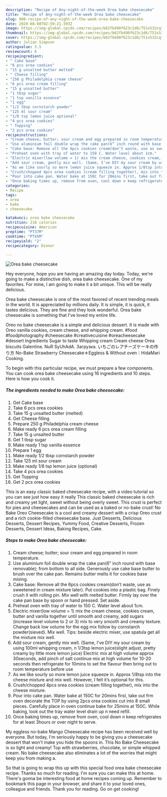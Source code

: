 ```yaml
---
description: "Recipe of Any-night-of-the-week Orea bake cheesecake"
title: "Recipe of Any-night-of-the-week Orea bake cheesecake"
slug: 908-recipe-of-any-night-of-the-week-orea-bake-cheesecake
date: 2020-08-08T02:59:21.593Z
image: https://img-global.cpcdn.com/recipes/b62fb490f623c1d6/751x532cq70/orea-bake-cheesecake-recipe-main-photo.jpg
thumbnail: https://img-global.cpcdn.com/recipes/b62fb490f623c1d6/751x532cq70/orea-bake-cheesecake-recipe-main-photo.jpg
cover: https://img-global.cpcdn.com/recipes/b62fb490f623c1d6/751x532cq70/orea-bake-cheesecake-recipe-main-photo.jpg
author: Julian Simpson
ratingvalue: 3.5
reviewcount: 6
recipeingredient:
- " Cake base"
- "6 pcs orea cookies"
- "15 g unsalted butter melted"
- " Cheese filling"
- "250 g Philadelphia cream cheese"
- "6 pcs orea cream filling"
- "15 g unsalted butter"
- "1 tbsp sugar"
- "1 tsp vanilla essence"
- "1 egg"
- "1/2 tbsp cornstarch powder"
- "125 ml sour cream"
- "1/8 tsp lemon juice optional"
- "4 pcs orea cookies"
- " Topping"
- "2 pcs orea cookies"
recipeinstructions:
- "Cream cheese; butter; sour cream and egg prepared in room temperature."
- "Use aluminium foil double wrap the cake pan(6” inch round with base removable); from bottom to all side. Generously use cake base butter to brush over the cake pan. Remains butter melts it for cookies base mixing."
- "Cake base: Remove all the 6pcs cookies cream(don’t waste, use as sweetened in cream mixture later). Put cookies into a plastic bag. Finely crush it with rolling pin. Mix well with melted butter. Firmly lay over the cake pan base by spoon or hand pressed. Set aside."
- "Preheat oven with tray of water to 150 C. Water level about 1cm."
- "Electric mixer(low volume = 1) mix the cream cheese, cookies cream, butter and vanilla together until smooth and creamy, add sugars (increase level volume to 2 or 3) mix to very smooth and creamy texture. Change back low volume for the egg mix follow by cornstarch powder(sieved). Mix well. Tips: beside electric mixer, use spatula get all the mixture mix well."
- "Add sour cream, gently mix well. (Same, I’ve DIY my sour cream by using 100ml whipping cream, n 1/3tsp lemon juice(slight adjust, pretty creamy by little more lemon juice) Electric mix at high volume approx 30seconds, add pinch of salt continue mix at high volume for 10-20 seconds then refrigerate for 10mins to set the flavour then bring out to room temperature before use"
- "As we like sourly so more lemon juice squeeze in. Approx 1/8tsp into the cheese mixture and mix well. However, I felt it’s optional for this."
- "Crush/chopped 4pcs orea cookies (cream filling together), mix into the cheese mixture."
- "Pour into cake pan. Water bake at 150C for 20mins first, take out frm oven decorate the TOP by using 2pcs orea cookies cut into 8 small pieces. Carefully place in oven continue bake for 25mins at 150C. While baking, look out the tray water level drain up n need refill."
- "Once baking times up, remove from oven, cool down n keep refrigerates for at least 3hours or over night to serve."
categories:
- Recipe
tags:
- orea
- bake
- cheesecake

katakunci: orea bake cheesecake 
nutrition: 218 calories
recipecuisine: American
preptime: "PT37M"
cooktime: "PT45M"
recipeyield: "2"
recipecategory: Dinner

---
```



![Orea bake cheesecake](https://img-global.cpcdn.com/recipes/b62fb490f623c1d6/751x532cq70/orea-bake-cheesecake-recipe-main-photo.jpg)

Hey everyone, hope you are having an amazing day today. Today, we're going to make a distinctive dish, orea bake cheesecake. One of my favorites. For mine, I am going to make it a bit unique. This will be really delicious.

Orea bake cheesecake is one of the most favored of recent trending meals in the world. It is appreciated by millions daily. It is simple, it is quick, it tastes delicious. They are fine and they look wonderful. Orea bake cheesecake is something that I've loved my entire life.

Oreo no bake cheesecake is a simple and delicious dessert. It is made with Oreo vanilla cookies, cream cheese, and whipping cream. #food #foodphotography #cheesecake #creativecuisine #oreacheesecake #dessert Ingredients Sugar to taste Whipping cream Cream cheese Orea biscuits Galentine. NuR SyUhAdA. Загрузка. いちごのレアチーズケーキの作り方 No-Bake Strawberry Cheesecake＊Eggless &amp; Without oven｜HidaMari Cooking.


To begin with this particular recipe, we must prepare a few components. You can cook orea bake cheesecake using 16 ingredients and 10 steps. Here is how you cook it.

<!--inarticleads1-->

##### The ingredients needed to make Orea bake cheesecake:

1. Get  Cake base
1. Take 6 pcs orea cookies
1. Take 15 g unsalted butter (melted)
1. Get  Cheese filling
1. Prepare 250 g Philadelphia cream cheese
1. Make ready 6 pcs orea cream filling
1. Take 15 g unsalted butter
1. Get 1 tbsp sugar
1. Make ready 1 tsp vanilla essence
1. Prepare 1 egg
1. Make ready 1/2 tbsp cornstarch powder
1. Take 125 ml sour cream
1. Make ready 1/8 tsp lemon juice (optional)
1. Take 4 pcs orea cookies
1. Get  Topping
1. Get 2 pcs orea cookies


This is an easy classic baked cheesecake recipe, with a video tutorial so you can see just how easy it really This classic baked cheesecake is rich and creamy yet light, sweet without being overly sweet. This crust is perfect for pies and cheesecakes and can be used as a baked or no-bake crust! No Bake Oreo Cheesecake is a cool and creamy dessert with a crisp Oreo crust and a rich cookie-filled cheesecake base. Just Desserts, Delicious Desserts, Dessert Recipes, Yummy Food, Creative Desserts, Frozen Desserts, Dessert Ideas, Baking Recipes, Cake. 

<!--inarticleads2-->

##### Steps to make Orea bake cheesecake:

1. Cream cheese; butter; sour cream and egg prepared in room temperature.
1. Use aluminium foil double wrap the cake pan(6” inch round with base removable); from bottom to all side. Generously use cake base butter to brush over the cake pan. Remains butter melts it for cookies base mixing.
1. Cake base: Remove all the 6pcs cookies cream(don’t waste, use as sweetened in cream mixture later). Put cookies into a plastic bag. Finely crush it with rolling pin. Mix well with melted butter. Firmly lay over the cake pan base by spoon or hand pressed. Set aside.
1. Preheat oven with tray of water to 150 C. Water level about 1cm.
1. Electric mixer(low volume = 1) mix the cream cheese, cookies cream, butter and vanilla together until smooth and creamy, add sugars (increase level volume to 2 or 3) mix to very smooth and creamy texture. Change back low volume for the egg mix follow by cornstarch powder(sieved). Mix well. Tips: beside electric mixer, use spatula get all the mixture mix well.
1. Add sour cream, gently mix well. (Same, I’ve DIY my sour cream by using 100ml whipping cream, n 1/3tsp lemon juice(slight adjust, pretty creamy by little more lemon juice) Electric mix at high volume approx 30seconds, add pinch of salt continue mix at high volume for 10-20 seconds then refrigerate for 10mins to set the flavour then bring out to room temperature before use
1. As we like sourly so more lemon juice squeeze in. Approx 1/8tsp into the cheese mixture and mix well. However, I felt it’s optional for this.
1. Crush/chopped 4pcs orea cookies (cream filling together), mix into the cheese mixture.
1. Pour into cake pan. Water bake at 150C for 20mins first, take out frm oven decorate the TOP by using 2pcs orea cookies cut into 8 small pieces. Carefully place in oven continue bake for 25mins at 150C. While baking, look out the tray water level drain up n need refill.
1. Once baking times up, remove from oven, cool down n keep refrigerates for at least 3hours or over night to serve.


My eggless no-bake Mango Cheesecake recipe has been received well by everyone. But today, I&#39;m seriously happy to be giving you a cheesecake dessert that won&#39;t make you hide the spoons in. This No Bake Cheesecake is so light and creamy! Top with strawberries, chocolate, or simple whipped cream. No bake cheesecake also eliminates a lot of the worries that might keep you from making a. 

So that is going to wrap this up with this special food orea bake cheesecake recipe. Thanks so much for reading. I'm sure you can make this at home. There's gonna be interesting food at home recipes coming up. Remember to bookmark this page in your browser, and share it to your loved ones, colleague and friends. Thank you for reading. Go on get cooking!
